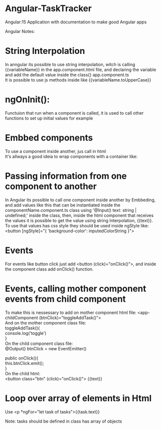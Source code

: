 # Angular-TaskTracker
Angular:15 Application with documentation to make good Angular apps

Angular Notes:      

# String Interpolation
In anngular its possible to use string interpolation, witch is calling {{variableName}} in the app.component.html file, and declaring the variable and add the default value inside the class{} app.component.ts     
It is possible to use js methods inside like {{variableName.toUpperCase}}    

# ngOnInit():     
Functuion that run when a component is called, it is used to call other functions
to set up initial values for example

# Embbed components
To use a component inside another, jus call in html <app-componentName></app-componentName>     
It's  allways a good ideia to wrap components with a container like:     
<div class="container">     
  <app-componentName></app-componentName>    
</div>      

# Passing information from one component to another    
In Angular its possible to call one component inside another by Embbeding, and add values like this <app-componentName text="someValue"></app-componentName> 
that can be instantiated inside the componentName.component.ts class
using '@Input() text: string | undefined;' inside the class, then, inside the html component that receives the values it is possible to get the value using string Interpolation, {{text}}.     
To use that values has css style they should be used inside ngStyle like:
<button [ngStyle]="{ 'background-color': inputedColorString }">      

# Events
For events like button click just add <button (click)="onClick()">, and inside the component class add onClick() function.

# Events, calling mother component events from child component     
To make this is nessessary to add on mother component html file:     <app-childComponent (btnClick)="toggleAddTask()">     
And on the mother component class file:          
toggleAddTask(){    
    console.log('toggle')    
  }    
On the child component class file:     
@Output() btnClick = new EventEmitter()       
       
 public onClick(){     
    this.btnClick.emit();     
  }     
On the child html:      
<button class="btn" (click)="onClick()"> {{text}} </button>   

# Loop over array of elements in Html
Use <p *ngFor="let task of tasks">{{task.text}}</p> 
Note: tasks should be defined in class has array of objects      



